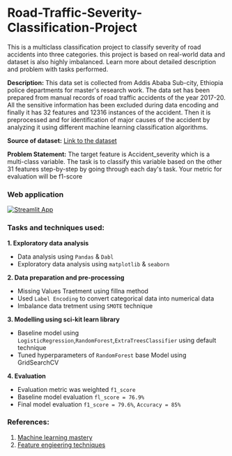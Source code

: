 # Road-Traffic-Severity-Classification-Project
This is a multiclass classification project to classify severity of road accidents into three categories. this project is based on real-world data and dataset is also highly imbalanced. Learn more about detailed description and problem with tasks performed.

**Description:** This data set is collected from Addis Ababa Sub-city, Ethiopia police departments for master's research work. The data set has been prepared from manual records of road traffic accidents of the year 2017-20. All the sensitive information has been excluded during data encoding and finally it has 32 features and 12316 instances of the accident. Then it is preprocessed and for identification of major causes of the accident by analyzing it using different machine learning classification algorithms. 

**Source of dataset:** [Link to the dataset](https://www.narcis.nl/dataset/RecordID/oai%3Aeasy.dans.knaw.nl%3Aeasy-dataset%3A191591)

**Problem Statement:** The target feature is Accident_severity which is a multi-class variable. The task is to classify this variable based on the other 31 features step-by-step by going through each day's task. Your metric for evaluation will be f1-score

### Web application

[![Streamlit App](https://static.streamlit.io/badges/streamlit_badge_black_white.svg)](https://road-safety-severity-prediction.onrender.com)

### Tasks and techniques used:

**1. Exploratory data analysis**
- Data analysis using `Pandas` & `Dabl`
- Exploratory data analysis using `matplotlib` & `seaborn`

**2. Data preparation and pre-processing**
- Missing Values Traetment using fillna method
- Used `Label Encoding` to convert categorical data into numerical data
- Imbalance data tretment using `SMOTE` technique

**3. Modelling using sci-kit learn library**
- Baseline model using `LogisticRegression`,`RandomForest`,`ExtraTreesClassifier` using default technique 
- Tuned hyperparameters of `RandomForest` base Model using GridSearchCV 

**4. Evaluation**
- Evaluation metric was weighted `f1_score` 
- Baseline model evaluation `fl_score = 76.9%`
- Final model evaluation `f1_score = 79.6%`, `Accuracy = 85%` 

### References:

1. [Machine learning mastery](https://machinelearningmastery.com/feature-selection-with-categorical-data/)
2. [Feature engieering techniques](https://towardsdatascience.com/feature-engineering-for-machine-learning-3a5e293a5114)
